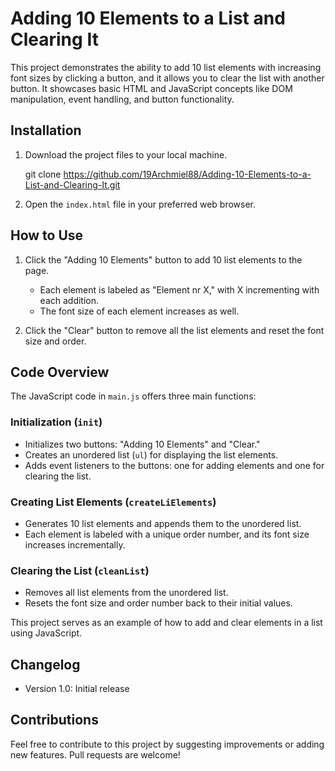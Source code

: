 # Adding 10 Elements to a List and Clearing It

This project demonstrates the ability to add 10 list elements with increasing font sizes by clicking a button, and it allows you to clear the list with another button. It showcases basic HTML and JavaScript concepts like DOM manipulation, event handling, and button functionality.

## Installation

1. Download the project files to your local machine.

   git clone https://github.com/19Archmiel88/Adding-10-Elements-to-a-List-and-Clearing-It.git
   
2. Open the `index.html` file in your preferred web browser.

## How to Use

1. Click the "Adding 10 Elements" button to add 10 list elements to the page.

   - Each element is labeled as "Element nr X," with X incrementing with each addition.
   - The font size of each element increases as well.

2. Click the "Clear" button to remove all the list elements and reset the font size and order.

## Code Overview

The JavaScript code in `main.js` offers three main functions:

### Initialization (`init`)

- Initializes two buttons: "Adding 10 Elements" and "Clear."
- Creates an unordered list (`ul`) for displaying the list elements.
- Adds event listeners to the buttons: one for adding elements and one for clearing the list.

### Creating List Elements (`createLiElements`)

- Generates 10 list elements and appends them to the unordered list.
- Each element is labeled with a unique order number, and its font size increases incrementally.

### Clearing the List (`cleanList`)

- Removes all list elements from the unordered list.
- Resets the font size and order number back to their initial values.

This project serves as an example of how to add and clear elements in a list using JavaScript.

## Changelog

- Version 1.0: Initial release

## Contributions

Feel free to contribute to this project by suggesting improvements or adding new features. Pull requests are welcome!
